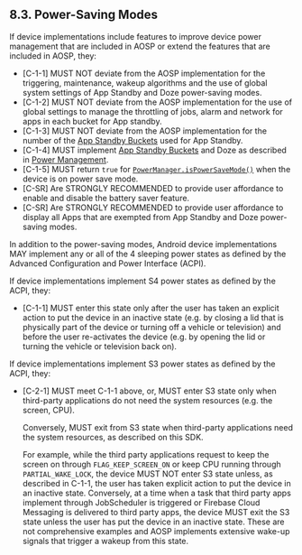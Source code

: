 ## 8.3\. Power-Saving Modes

If device implementations include features to improve device power management
that are included in AOSP or extend the features that are included in AOSP,
they:

*   [C-1-1] MUST NOT deviate from the AOSP implementation for the triggering,
    maintenance, wakeup algorithms and the use of global system settings of App
    Standby and Doze power-saving modes.
*   [C-1-2] MUST NOT deviate from the AOSP implementation for the use of global
    settings to manage the throttling of jobs, alarm and network for apps in
    each bucket for App standby.
*   [C-1-3] MUST NOT deviate from the AOSP implementation for the number of the
    [App Standby Buckets](
    https://developer.android.com/topic/performance/appstandby) used for App
    Standby.
*   [C-1-4] MUST implement [App Standby Buckets](
    https://developer.android.com/topic/performance/appstandby) and Doze as
    described in [Power Management](
    https://source.android.com/devices/tech/power/mgmt).
*   [C-1-5] MUST return `true` for [`PowerManager.isPowerSaveMode()`](
    https://developer.android.com/reference/android/os/PowerManager#isPowerSaveMode%28%29)
    when the device is on power save mode.
*   [C-SR] Are STRONGLY RECOMMENDED to provide user affordance to enable and
    disable the battery saver feature.
*   [C-SR] Are STRONGLY RECOMMENDED to provide user affordance to display all
    Apps that are exempted from App Standby and Doze power-saving modes.

In addition to the power-saving modes, Android device implementations MAY
implement any or all of the 4 sleeping power states as defined by the Advanced
Configuration and Power Interface (ACPI).

If device implementations implement S4 power states as defined by the
ACPI, they:

*   [C-1-1] MUST enter this state only after the user has taken an explicit action
    to put the device in an inactive state (e.g. by closing a lid that is physically
    part of the device or turning off a vehicle or television) and before the
    user re-activates the device (e.g. by opening the lid or turning the vehicle
    or television back on).

If device implementations implement S3 power states as defined by the
ACPI, they:

*   [C-2-1] MUST meet C-1-1 above, or, MUST enter S3 state only when third-party
    applications do not need the system resources (e.g. the screen, CPU).

    Conversely, MUST exit from S3 state when third-party applications need the
    system resources, as described on this SDK.

    For example, while the third party applications request to keep the screen
    on through `FLAG_KEEP_SCREEN_ON` or keep CPU running through
    `PARTIAL_WAKE_LOCK`, the device MUST NOT enter S3 state unless, as described
    in C-1-1, the user has taken explicit action to put the device in an
    inactive state. Conversely, at a time when a task that third party apps
    implement through JobScheduler is triggered or Firebase Cloud Messaging is
    delivered to third party apps, the device MUST exit the S3 state unless the
    user has put the device in an inactive state. These are not comprehensive
    examples and AOSP implements extensive wake-up signals that trigger a wakeup
    from this state.